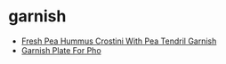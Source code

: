 # garnish

 * [Fresh Pea Hummus Crostini With Pea Tendril Garnish](../index/f/fresh-pea-hummus-crostini-with-pea-tendril-garnish-241885.json)
 * [Garnish Plate For Pho](../index/g/garnish-plate-for-pho.json)
